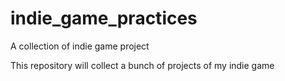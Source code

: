 # indie_game_practices
A collection of indie game project

This repository will collect a bunch of projects of my indie game
